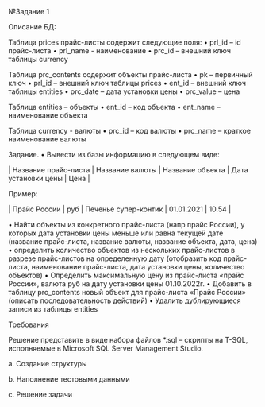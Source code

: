 №Задание 1

Описание БД:

Таблица prices прайс-листы содержит следующие поля:
• prl_id – id прайс-листа
• prl_name - наименование
• prc_id – внешний ключ таблицы currency

Таблица prc_contents содержит объекты прайс-листа
• pk – первичный ключ
• prl_id – внешний ключ таблицы prices
• ent_id – внешний ключ таблицы entities
• prc_date – дата установки цены
• prc_value – цена

Таблица entities – объекты
• ent_id – код объекта
• ent_name – наименование объекта

Таблица currency - валюты
• prc_id – код валюты
• prc_name – краткое наименование валюты

Задание.
• Вывести из базы информацию в следующем виде:

| Название прайс-листа | Название валюты | Название объекта | Дата установки цены | Цена |


Пример:


| Прайс России | руб | Печенье супер-контик | 01.01.2021 | 10.54 |


• Найти объекты из конкретного прайс-листа (напр прайс России), у которых дата установки
цены меньше или равна текущей дате (название прайс-листа, название валюты, название
объекта, дата, цена)
• определить количество объектов из нескольких прайс-листов в разрезе прайс-листов на
определенную дату (отобразить код прайс-листа, наименование прайс-листа, дата
установки цены, количество объектов)
• Определить максимальную цену из прайс-листа «прайс России», валюта руб на дату
установки цены 01.10.2022г.
• Добавить в таблицу prc_contents новый объект для прайс-листа «Прайс России» (описать
последовательность действий)
• Удалить дублирующиеся записи из таблицы entities

Требования

Решение представить в виде набора файлов *.sql – cкрипты на T-SQL, исполняемые в
Microsoft SQL Server Management Studio.

a. Создание структуры

b. Наполнение тестовыми данными

c. Решение задачи
